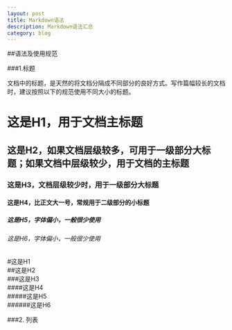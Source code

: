 ```yaml
---
layout: post
title: Markdown语法
description: Markdown语法汇总
category: blog
---
```

  

##语法及使用规范  

###1.标题  

文档中的标题，是天然的将文档分隔成不同部分的良好方式。写作篇幅较长的文档时，建议按照以下的规范使用不同大小的标题。  

   # 这是H1，用于文档主标题    
   ## 这是H2，如果文档层级较多，可用于一级部分大标题；如果文档中层级较少，用于文档的主标题    
   ### 这是H3，文档层级较少时，用于一级部分大标题    
   #### 这是H4，比正文大一号，常规用于二级部分的小标题    
   ##### 这是H5，字体偏小，一般很少使用     
   ###### 这是H6，字体偏小，一般很少使用   

#这是H1  
##这是H2  
###这是H3  
####这是H4  
#####这是H5  
######这是H6  
  
###2. 列表  
  
